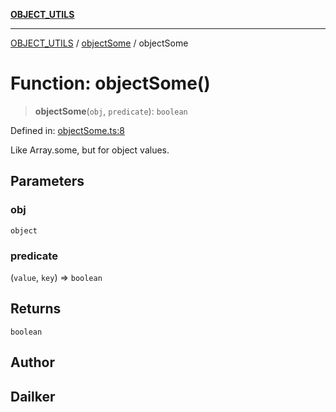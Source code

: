 [**OBJECT_UTILS**](../../README.md)

***

[OBJECT_UTILS](../../README.md) / [objectSome](../README.md) / objectSome

# Function: objectSome()

> **objectSome**(`obj`, `predicate`): `boolean`

Defined in: [objectSome.ts:8](https://github.com/dailker/everyutil/blob/d99125d64df5681bba8d2a0f0d24c32625cbf289/src/object/objectSome.ts#L8)

Like Array.some, but for object values.

## Parameters

### obj

`object`

### predicate

(`value`, `key`) => `boolean`

## Returns

`boolean`

## Author

## Dailker
